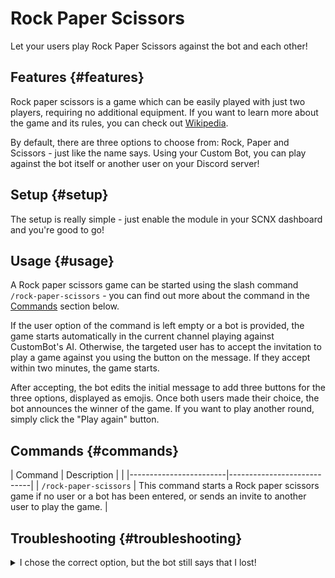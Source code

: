 # Rock Paper Scissors

Let your users play Rock Paper Scissors against the bot and each other!

<ModuleOverview moduleName="rock-paper-scissors" />

## Features {#features}
Rock paper scissors is a game which can be easily played with just two players, requiring no additional equipment. If you want to learn more about the game and its rules, you can check out [Wikipedia](https://en.wikipedia.org/wiki/Rock_paper_scissors).

By default, there are three options to choose from: Rock, Paper and Scissors - just like the name says. Using your Custom Bot, you can play against the bot itself or another user on your Discord server!

## Setup {#setup}
The setup is really simple - just enable the module in your SCNX dashboard and you're good to go!

## Usage {#usage}
A Rock paper scissors game can be started using the slash command `/rock-paper-scissors` - you can find out more about the command in the [Commands](#commands) section below.

If the user option of the command is left empty or a bot is provided, the game starts automatically in the current channel playing against CustomBot's AI.
Otherwise, the targeted user has to accept the invitation to play a game against you using the button on the message. If they accept within two minutes, the game starts.

After accepting, the bot edits the initial message to add three buttons for the three options, displayed as emojis. Once both users made their choice, the bot announces the winner of the game. If you want to play another round, simply click the "Play again" button.

## Commands {#commands}

<SlashCommandExplanation />

| Command                | Description              |                                                                                                                                                               |
|------------------------|----------------------------|
| `/rock-paper-scissors` | This command starts a Rock paper scissors game if no user or a bot has been entered, or sends an invite to another user to play the game. |


## Troubleshooting {#troubleshooting}

<details>
    <summary>I chose the correct option, but the bot still says that I lost!</summary>
    <li>Try looking at the color of the button with your choice - if it's green, you won! Otherwise, you might have to read the Rock paper scissor rules again...</li>
</details>
